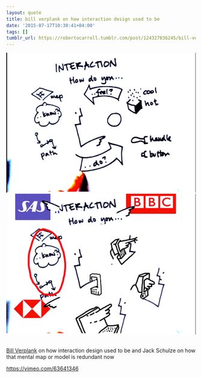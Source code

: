 ```yaml
---
layout: quote
title: bill verplank on how interaction design used to be
date: '2015-07-17T10:30:41+04:00'
tags: []
tumblr_url: https://robertocarroll.tumblr.com/post/124327836245/bill-verplank-on-how-interaction-design-used-to-be
---
```

<img src="/images/quotes/tumblr_nrmyz5kF991u0ytjpo1_1280.png"/><br/><img src="/images/quotes/tumblr_nrmyz5kF991u0ytjpo2_1280.png"/><br/><br/><p><a href="http://www.designinginteractions.com/interviews/BillVerplank">Bill Verplank</a> on how interaction design used to be and Jack Schulze on how that mental map or model is redundant now<br/></p><p><a href="https://vimeo.com/63641346">https://vimeo.com/63641346</a></p>
